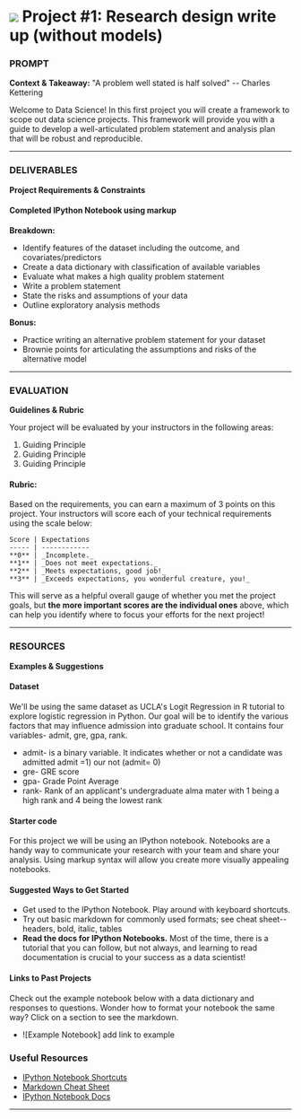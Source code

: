 # ![](https://ga-dash.s3.amazonaws.com/production/assets/logo-9f88ae6c9c3871690e33280fcf557f33.png) Project #1: Research design write up (without models)

### PROMPT
**Context & Takeaway:**
"A problem well stated is half solved" -- Charles Kettering

Welcome to Data Science! In this first project you will create a framework to scope out data science projects. This framework will provide you with a guide to develop a well-articulated problem statement and analysis plan that will be robust and reproducible.

---
### DELIVERABLES
**Project Requirements & Constraints**

#### Completed IPython Notebook using markup
**Breakdown:**
- Identify features of the dataset including the outcome, and covariates/predictors
- Create a data dictionary with classification of available variables
- Evaluate what makes a high quality problem statement
- Write a problem statement
- State the risks and assumptions of your data
- Outline exploratory analysis methods

**Bonus:**
- Practice writing an alternative problem statement for your dataset
- Brownie points for articulating the assumptions and risks of the alternative model

---
### EVALUATION
**Guidelines & Rubric** 

Your project will be evaluated by your instructors in the following areas:

1. Guiding Principle
2. Guiding Principle
3. Guiding Principle

#### Rubric:
Based on the requirements, you can earn a maximum of 3 points on this project. Your instructors will score each of your technical requirements using the scale below:

    Score | Expectations
    ----- | ------------
    **0** | _Incomplete._
    **1** | _Does not meet expectations._
    **2** | _Meets expectations, good job!_
    **3** | _Exceeds expectations, you wonderful creature, you!_

 This will serve as a helpful overall gauge of whether you met the project goals, but __the more important scores are the individual ones__ above, which can help you identify where to focus your efforts for the next project!

---
### RESOURCES
**Examples & Suggestions**

#### Dataset  
We'll be using the same dataset as UCLA's Logit Regression in R tutorial to explore logistic regression in Python. Our goal will be to identify the various factors that may influence admission into graduate school. It contains four variables- admit, gre, gpa, rank.

- admit- is a binary variable. It indicates whether or not a candidate was admitted admit =1) our not (admit= 0)
- gre- GRE score
- gpa- Grade Point Average
- rank- Rank of an applicant's undergraduate alma mater with 1 being a high rank and 4 being the lowest rank

#### Starter code
For this project we will be using an IPython notebook. Notebooks are a handy way to communicate your research with your team and share your analysis. Using markup syntax will allow you create more visually appealing notebooks.

#### Suggested Ways to Get Started
- Get used to the IPython Notebook. Play around with keyboard shortcuts.
- Try out basic markdown for commonly used formats; see cheat sheet-- headers, bold, italic, tables
- **Read the docs for IPython Notebooks.** Most of the time, there is a tutorial that you can follow, but not always, and learning to read documentation is crucial to your success as a data scientist!

#### Links to Past Projects
Check out the example notebook below with a data dictionary and responses to questions. Wonder how to format your notebook the same way? Click on a section to see the markdown.
* ![Example Notebook] add link to example

### Useful Resources
- [IPython Notebook Shortcuts](https://ipython.org/ipython-doc/1/interactive/notebook.html#keyboard-shortcuts)
- [Markdown Cheat Sheet](https://github.com/adam-p/markdown-here/wiki/Markdown-Cheatsheet)
- [IPython Notebook Docs](http://ipython.readthedocs.org/en/stable/)
---
